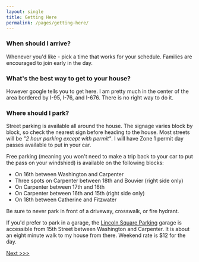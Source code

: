 ```yaml
---
layout: single
title: Getting Here
permalink: /pages/getting-here/
---
```


### When should I arrive?
Whenever you'd like - pick a time that works for your schedule. Families are encouraged to join early in the day. 

### What's the best way to get to your house?
However google tells you to get here. I am pretty much in the center of the area bordered by I-95, I-76, and I-676. There is no right way to do it. 

### Where should I park?
Street parking is available all around the house. The signage varies block by block, so check the nearest sign before heading to the house. Most streets will be *"2 hour parking except with permit"*. I will have Zone 1 permit day passes available to put in your car. 

Free parking (meaning you won't need to make a trip back to your car to put the pass on your windshied) is available on the following blocks:
- On 16th between Washington and Carpenter
- Three spots on Carpenter between 18th and Bouvier (right side only)
- On Carpenter between 17th and 16th
- On Carpenter between 16th and 15th (right side only)
- On 18th between Catherine and Fitzwater

Be sure to never park in front of a driveway, crosswalk, or fire hydrant. 

If you'd prefer to park in a garage, the [Lincoln Square Parking](https://goo.gl/maps/FptYUGYSjrYTDUPo7) garage is accessible from 15th Street between Washington and Carpenter. It is about an eight minute walk to my house from there. Weekend rate is $12 for the day.


[Next >>>](https://rauchb.github.io/party-faq/pages/bring/)